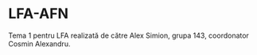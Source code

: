 # LFA-AFN
Tema 1 pentru LFA realizată de către Alex Simion, grupa 143, coordonator Cosmin Alexandru.
